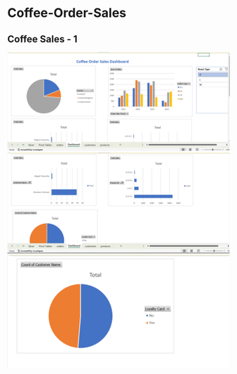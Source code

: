 # Coffee-Order-Sales
## Coffee Sales - 1
![Image Alt](https://github.com/CynthiaBanjo/Coffee-Order-Sales/blob/59f9c64c2ea222fce725a6039ae50df8ffa220a0/Coffee%20Sales-%201.png)
![Image Alt](https://github.com/CynthiaBanjo/Coffee-Order-Sales/blob/663b46a8863ab6679466e60c480208f382ceb539/Coffee%20Sales-%202.png)
![Image Alt](https://github.com/CynthiaBanjo/Coffee-Order-Sales/blob/9ad9ff509cec68804515066f823794a0115d4a84/Cofee%20Sales-%203.png)
